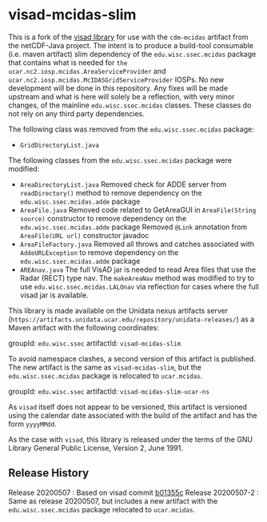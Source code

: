 # visad-mcidas-slim

This is a fork of the [visad library](https://github.com/visad/visad) for use with the `cdm-mcidas` artifact from the netCDF-Java project.
The intent is to produce a build-tool consumable (i.e. maven artifact) slim dependency of the `edu.wisc.ssec.mcidas` package that contains what is needed for `the ucar.nc2.iosp.mcidas.AreaServiceProvider` and `ucar.nc2.iosp.mcidas.McIDASGridServiceProvider` IOSPs.
No new development will be done in this repository.
Any fixes will be made upstream and what is here will solely be a reflection, with very minor changes, of the mainline `edu.wisc.ssec.mcidas` classes.
These classes do not rely on any third party dependencies.

The following class was removed from the `edu.wisc.ssec.mcidas` package:
* `GridDirectoryList.java`

The following classes from the `edu.wisc.ssec.mcidas` package were modified:
* `AreaDirectoryList.java`
  Removed check for ADDE server from `readDirectory()` method to remove dependency on the `edu.wisc.ssec.mcidas.adde` package
* `AreaFile.java`
  Removed code related to GetAreaGUI in `AreaFile(String source)` constructor to remove dependency on the `edu.wisc.ssec.mcidas.adde` package
  Removed `@Link` annotation from `AreaFile(URL url)`  constructor javadoc
* `AreaFileFactory.java`
  Removed all throws and catches associated with `AddeURLException` to remove dependency on the `edu.wisc.ssec.mcidas.adde` package
* `AREAnav.java`
   The full VisAD jar is needed to read Area files that use the Radar (RECT) type nav.
   The `makeAreaNav` method was modified to try to use `edu.wisc.ssec.mcidas.LALOnav` via reflection for cases where the full visad jar is available.

This library is made available on the Unidata nexus artifacts server (`https://artifacts.unidata.ucar.edu/repository/unidata-releases/`) as a Maven artifact with the following coordinates:

groupId: `edu.wisc.ssec`
artifactId: `visad-mcidas-slim`

To avoid namespace clashes, a second version of this artifact is published.
The new artifact is the same as `visad-mcidas-slim`, but the `edu.wisc.ssec.mcidas` package is relocated to `ucar.mcidas`.

groupId: `edu.wisc.ssec`
artifactId: `visad-mcidas-slim-ucar-ns`

As `visad` itself does not appear to be versioned, this artifact is versioned using the calendar date associated with the build of the artifact and has the form `yyyyMMdd`.

As the case with `visad`, this library is released under the terms of the GNU Library General Public License, Version 2, June 1991.

## Release History

Release 20200507 :  Based on visad commit [b01355c](https://github.com/visad/visad/commit/b01355c650768ce6459d271df82fd88588c22ead)
Release 20200507-2 :  Same as release 20200507, but includes a new artifact with the `edu.wisc.ssec.mcidas` package relocated to `ucar.mcidas`.
